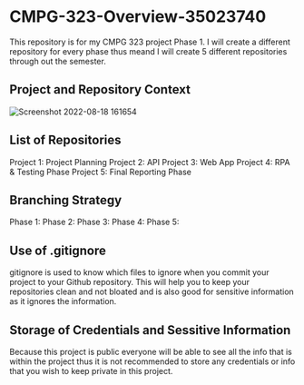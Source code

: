 # CMPG-323-Overview-35023740
This repository is for my CMPG 323 project Phase 1. I will create a different repository for every phase thus meand I will create 5 different repositories through out the semester.

## Project and Repository Context
![Screenshot 2022-08-18 161654](https://user-images.githubusercontent.com/64595277/185417708-6a134a5c-daee-461b-ac3b-cb0d3e5500bd.png)

## List of Repositories
 Project 1: Project Planning
 Project 2: API
 Project 3: Web App
 Project 4: RPA & Testing Phase
 Project 5: Final Reporting Phase

## Branching Strategy
 Phase 1:
 Phase 2:
 Phase 3:
 Phase 4:
 Phase 5:

## Use of .gitignore
gitignore is used to know which files to ignore when you commit your project to your Github repository. This will help you to keep your repositories clean and not bloated and is also good for sensitive information as it ignores the information.

## Storage of Credentials and Sessitive Information
Because this project is public everyone will be able to see all the info that is within the project thus it is not recommended to store any credentials or info that you wish to keep private in this project.
